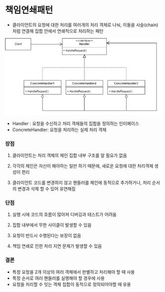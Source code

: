 # 책임연쇄패턴

- 클라이언트의 요청에 대한 처리를 여러개의 처리 객체로 나눠, 이들을 사슬(chain)처럼 연결해 집합 안에서 연쇄적으로 처리하는 패턴

![img.png](img.png)

- Handler : 요청을 수신하고 처리 객체들의 집합을 정의하는 인터페이스
- ConcreteHandler: 요청을 처리하는 실제 처리 객체

### 장점

1. 클라이언트는 처리 객체의 체인 집합 내부 구조를 알 필요가 없음


2. 각각의 체인은 자신이 해야하는 일만 하기 때문에, 새로운 요청에 대한 처리객체 생성이 편리


3. 클라이언트 코드를 변경하지 않고 핸들러를 체인에 동적으로 추가하거나, 처리 순서의 변경과 삭제 할 수 있어 유연해짐


### 단점

1. 실행 시에 코드의 흐름이 많아져 디버깅과 테스트가 어려움


2. 집합 내부에서 무한 사이클이 발생할 수 있음


3. 요청이 반드시 수행된다는 보장이 없음


4. 책임 연쇄로 인한 처리 지연 문제가 발생할 수 있음

### 결론
- 특정 요청을 2개 이상의 여러 객체에서 판별하고 처리해야 할 때 사용
- 특정 순서로 여러 핸들러를 실행해야 할 경우에 사용
- 요청을 처리할 수 잇는 객체 집합이 동적으로 정의되어야할 때 유용
